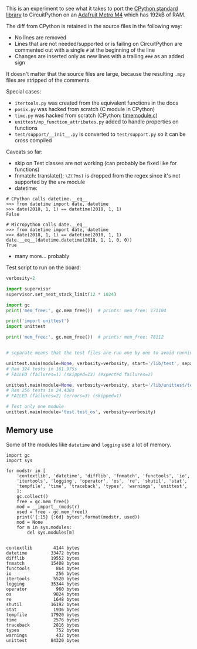 This is an experiment to see what it takes to port the [CPython standard library](https://github.com/python/cpython/tree/v3.4.9/Lib) to CircuitPython on an [Adafruit Metro M4](https://www.adafruit.com/product/3382) which has 192kB of RAM.

The diff from CPython is retained in the source files in the following way:
- No lines are removed
- Lines that are not needed/supported or is failing on CircuitPython are commented out with a single ```#``` at the beginning of the line
- Changes are inserted only as new lines with a trailing ```###``` as an added sign

It doesn't matter that the source files are large, because the resulting ```.mpy``` files are stripped of the comments.

Special cases:
- ```itertools.py``` was created from the equivalent functions in the docs
- ```posix.py``` was hacked from scratch (C module in CPython)
- ```time.py``` was hacked from scratch (CPython: [timemodule.c](https://github.com/python/cpython/blob/master/Modules/timemodule.c))
- ```unittest/mp_function_attributes.py``` added to handle properties on functions
- ```test/support/__init__.py``` is converted to ```test/support.py``` so it can be cross compiled

Caveats so far:
- skip on Test classes are not working (can probably be fixed like for functions)
- fnmatch: translate(): ```\Z(?ms)``` is dropped from the regex since it's not supported by the ```ure``` module
- datetime:
```
# CPython calls datetime.__eq__
>>> from datetime import date, datetime
>>> date(2018, 1, 1) == datetime(2018, 1, 1)
False

# Micropython calls date.__eq__
>>> from datetime import date, datetime
>>> date(2018, 1, 1) == datetime(2018, 1, 1)
date.__eq__(datetime.datetime(2018, 1, 1, 0, 0))
True

```
- many more... probably


Test script to run on the board:
```python
verbosity=2

import supervisor
supervisor.set_next_stack_limit(12 * 1024)

import gc
print('mem_free:', gc.mem_free())  # prints: mem_free: 171104

print('import unittest')
import unittest

print('mem_free:', gc.mem_free())  # prints: mem_free: 78112


# separate means that the test files are run one by one to avoid running out of memory

unittest.main(module=None, verbosity=verbosity, start='/lib/test', separate=True)
# Ran 324 tests in 161.975s
# FAILED (failures=1) (skipped=13) (expected failures=2)

unittest.main(module=None, verbosity=verbosity, start='/lib/unittest/test', separate=True)
# Ran 256 tests in 24.438s
# FAILED (failures=2) (errors=3) (skipped=1)

# Test only one module
unittest.main(module='test.test_os', verbosity=verbosity)


```

Memory use
----------

Some of the modules like ```datetime``` and ```logging``` use a lot of memory.

```
import gc
import sys

for modstr in [
    'contextlib', 'datetime', 'difflib', 'fnmatch', 'functools', 'io',
    'itertools', 'logging', 'operator', 'os', 're', 'shutil', 'stat',
    'tempfile', 'time', 'traceback', 'types', 'warnings', 'unittest',
    ]:
    gc.collect()
    free = gc.mem_free()
    mod = __import__(modstr)
    used = free - gc.mem_free()
    print('{:15} {:6d} bytes'.format(modstr, used))
    mod = None
    for m in sys.modules:
        del sys.modules[m]


contextlib        4144 bytes
datetime         33472 bytes
difflib          19552 bytes
fnmatch          15408 bytes
functools          864 bytes
io                 256 bytes
itertools         5520 bytes
logging          35344 bytes
operator           960 bytes
os                9824 bytes
re                1648 bytes
shutil           16192 bytes
stat              1936 bytes
tempfile         17920 bytes
time              2576 bytes
traceback         2816 bytes
types              752 bytes
warnings           432 bytes
unittest         84320 bytes
```

